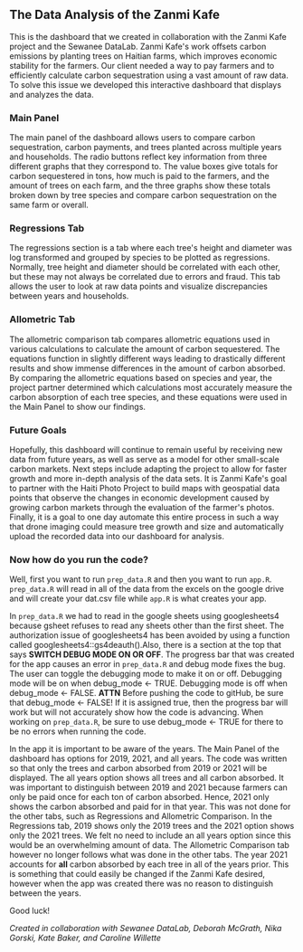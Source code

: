 ## The Data Analysis of the Zanmi Kafe

This is the dashboard that we created in collaboration with the Zanmi Kafe project and the Sewanee DataLab. Zanmi Kafe's work offsets carbon emissions by planting trees on Haitian farms, which improves economic stability for the farmers. Our client needed a way to pay farmers and to efficiently calculate carbon sequestration using a vast amount of raw data. To solve this issue we developed this interactive dashboard that displays and analyzes the data.

### Main Panel

The main panel of the dashboard allows users to compare carbon sequestration, carbon payments, and trees planted across multiple years and households. The radio buttons reflect key information from three different graphs that they correspond to. The value boxes give totals for carbon sequestered in tons, how much is paid to the farmers, and the amount of trees on each farm, and the three graphs show these totals broken down by tree species and compare carbon sequestration on the same farm or overall. 

### Regressions Tab

The regressions section is a tab where each tree's height and diameter was log transformed and grouped by species to be plotted as regressions. Normally, tree height and diameter should be correlated with each other, but these may not always be correlated due to errors and fraud. This tab allows the user to look at raw data points and visualize discrepancies between years and households.

### Allometric Tab

The allometric comparison tab compares allometric equations used in various calculations to calculate the amount of carbon sequestered. The equations function in slightly different ways leading to drastically different results and show immense differences in the amount of carbon absorbed. By comparing the allometric equations based on species and year, the project partner determined which calculations most accurately measure the carbon absorption of each tree species, and these equations were used in the Main Panel to show our findings.

### Future Goals

Hopefully, this dashboard will continue to remain useful by receiving new data from future years, as well as serve as a model for other small-scale carbon markets. Next steps include adapting the project to allow for faster growth and more in-depth analysis of the data sets. It is Zanmi Kafe's goal to partner with the Haiti Photo Project to build maps with geospatial data points that observe the changes in economic development caused by growing carbon markets through the evaluation of the farmer's photos. Finally, it is a goal to one day automate this entire process in such a way that drone imaging could measure tree growth and size and automatically upload the recorded data into our dashboard for analysis.

### Now how do you run the code?

Well, first you want to run `prep_data.R` and then you want to run `app.R`. `prep_data.R` will read in all of the data from the excels on the google drive and will create your dat.csv file while `app.R` is what creates your app.

In `prep_data.R` we had to read in the google sheets using googlesheets4 because gsheet refuses to read any sheets other than the first sheet. The authorization issue of googlesheets4 has been avoided by using a function called googlesheets4::gs4deauth().Also, there is a section at the top that says **SWITCH DEBUG MODE ON OR OFF**. The progress bar that was created for the app causes an error in `prep_data.R` and debug mode fixes the bug. The user can toggle the debugging mode to make it on or off. Debugging mode will be on when debug_mode <- TRUE. Debugging mode is off when debug_mode <- FALSE. **ATTN** Before pushing the code to gitHub, be sure that debug_mode <- FALSE! If it is assigned true, then the progress bar will work but will not accurately show how the code is advancing. When working on `prep_data.R`, be sure to use debug_mode <- TRUE for there to be no errors when running the code.

In the app it is important to be aware of the years. The Main Panel of the dashboard has options for 2019, 2021, and all years. The code was written so that only the trees and carbon absorbed from 2019 or 2021 will be displayed. The all years option shows all trees and all carbon absorbed. It was important to distinguish between 2019 and 2021 because farmers can only be paid once for each ton of carbon absorbed. Hence, 2021 only shows the carbon absorbed and paid for in that year. This was not done for the other tabs, such as Regressions and Allometric Comparison. In the Regressions tab, 2019 shows only the 2019 trees and the 2021 option shows only the 2021 trees. We felt no need to include an all years option since this would be an overwhelming amount of data. The Allometric Comparison tab however no longer follows what was done in the other tabs. The year 2021 accounts for **all** carbon absorbed by each tree in all of the years prior. This is something that could easily be changed if the Zanmi Kafe desired, however when the app was created there was no reason to distinguish between the years.

Good luck!

*Created in collaboration with Sewanee DataLab, Deborah McGrath, Nika Gorski, Kate Baker, and Caroline Willette*